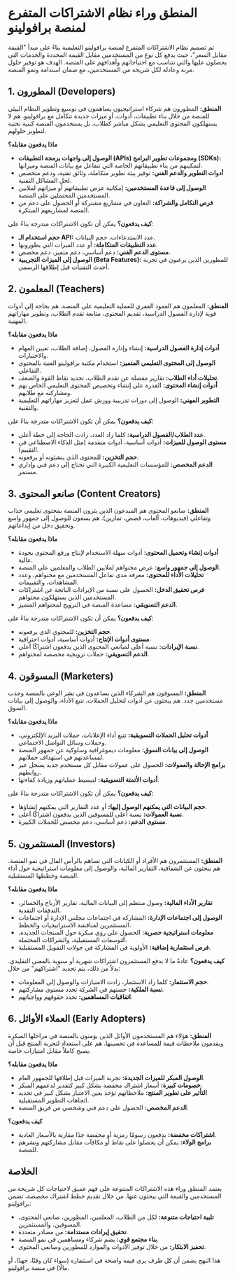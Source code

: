 # المنطق وراء نظام الاشتراكات المتفرع لمنصة برافولينو

تم تصميم نظام الاشتراكات المتفرع لمنصة برافولينو التعليمية بناءً على مبدأ "القيمة مقابل السعر"، حيث يدفع كل نوع من المستخدمين مقابل القيمة المحددة والخدمات التي يحصلون عليها والتي تتناسب مع احتياجاتهم وأهدافهم على المنصة. الهدف هو توفير حلول مرنة وعادلة لكل شريحة من المستخدمين، مع ضمان استدامة ونمو المنصة.

## 1. المطورون (Developers)

**المنطق:** المطورون هم شركاء استراتيجيون يساهمون في توسيع وتطوير النظام البيئي للمنصة من خلال بناء تطبيقات، أدوات، أو ميزات جديدة تتكامل مع برافولينو. هم لا يستهلكون المحتوى التعليمي بشكل مباشر كطلاب، بل يستخدمون المنصة كبنية تحتية لتطوير حلولهم.

**ماذا يدفعون مقابله؟**
- **الوصول إلى واجهات برمجة التطبيقات (APIs) ومجموعات تطوير البرامج (SDKs):** لتمكينهم من بناء تطبيقاتهم الخاصة التي تتفاعل مع بيانات المنصة وميزاتها.
- **أدوات التطوير والدعم الفني:** توفير بيئة تطوير متكاملة، وثائق تقنية، ودعم متخصص لحل المشاكل التقنية.
- **الوصول إلى قاعدة المستخدمين:** إمكانية عرض تطبيقاتهم أو ميزاتهم لملايين المستخدمين المحتملين على المنصة.
- **فرص التكامل والشراكة:** التعاون في مشاريع مشتركة أو الحصول على دعم من المنصة لمشاريعهم المبتكرة.

**كيف يدفعون؟** يمكن أن تكون الاشتراكات متدرجة بناءً على:
- **حجم استخدام الـ API:** عدد الاستدعاءات، حجم البيانات.
- **عدد التطبيقات المتكاملة:** أو عدد الميزات التي يطورونها.
- **مستوى الدعم الفني:** دعم أساسي، دعم متميز، دعم مخصص.
- **الوصول إلى الميزات التجريبية (Beta Features):** للمطورين الذين يرغبون في تجربة أحدث التقنيات قبل إطلاقها الرسمي.

## 2. المعلمون (Teachers)

**المنطق:** المعلمون هم العمود الفقري للعملية التعليمية على المنصة. هم بحاجة إلى أدوات قوية لإدارة الفصول الدراسية، تقديم المحتوى، متابعة تقدم الطلاب، وتطوير مهاراتهم المهنية.

**ماذا يدفعون مقابله؟**
- **أدوات إدارة الفصول الدراسية:** إنشاء وإدارة الفصول، إضافة الطلاب، تعيين المهام والاختبارات.
- **الوصول إلى المحتوى التعليمي المتميز:** استخدام مكتبة برافولينو الغنية بالمحتوى التفاعلي.
- **تحليلات أداء الطلاب:** تقارير مفصلة عن تقدم الطلاب، تحديد نقاط القوة والضعف.
- **أدوات إنشاء المحتوى:** القدرة على إنشاء وتخصيص المحتوى التعليمي الخاص بهم ومشاركته مع طلابهم.
- **التطوير المهني:** الوصول إلى دورات تدريبية وورش عمل لتعزيز مهاراتهم التعليمية والتقنية.

**كيف يدفعون؟** يمكن أن تكون الاشتراكات متدرجة بناءً على:
- **عدد الطلاب/الفصول الدراسية:** كلما زاد العدد، زادت الحاجة إلى خطة أعلى.
- **مستوى الوصول للميزات:** أدوات أساسية، أدوات متقدمة (مثل الذكاء الاصطناعي في التقييم).
- **حجم التخزين:** للمحتوى الذي ينشئونه أو يرفعونه.
- **الدعم المخصص:** للمؤسسات التعليمية الكبيرة التي تحتاج إلى دعم فني وإداري مستمر.

## 3. صانعو المحتوى (Content Creators)

**المنطق:** صانعو المحتوى هم المبدعون الذين يثرون المنصة بمحتوى تعليمي جذاب وتفاعلي (فيديوهات، ألعاب، قصص، تمارين). هم يسعون للوصول إلى جمهور واسع وتحقيق دخل من إبداعاتهم.

**ماذا يدفعون مقابله؟**
- **أدوات إنشاء وتحميل المحتوى:** أدوات سهلة الاستخدام لإنتاج ورفع المحتوى بجودة عالية.
- **الوصول إلى جمهور واسع:** عرض محتواهم لملايين الطلاب والمعلمين على المنصة.
- **تحليلات الأداء للمحتوى:** معرفة مدى تفاعل المستخدمين مع محتواهم، وعدد المشاهدات، والتقييمات.
- **فرص تحقيق الدخل:** الحصول على نسبة من الإيرادات الناتجة عن اشتراكات المستخدمين الذين يستهلكون محتواهم.
- **الدعم التسويقي:** مساعدة المنصة في الترويج لمحتواهم المتميز.

**كيف يدفعون؟** يمكن أن تكون الاشتراكات متدرجة بناءً على:
- **حجم التخزين:** للمحتوى الذي يرفعونه.
- **مستوى أدوات الإنتاج:** أدوات أساسية، أدوات احترافية.
- **نسبة الإيرادات:** نسبة أعلى لصانعي المحتوى الذين يدفعون اشتراكًا أعلى.
- **الدعم التسويقي:** حملات ترويجية مخصصة لمحتواهم.

## 4. المسوقون (Marketers)

**المنطق:** المسوقون هم الشركاء الذين يساعدون في نشر الوعي بالمنصة وجذب مستخدمين جدد. هم يبحثون عن أدوات لتحليل الحملات، تتبع الأداء، والوصول إلى بيانات السوق.

**ماذا يدفعون مقابله؟**
- **أدوات تحليل الحملات التسويقية:** تتبع أداء الإعلانات، حملات البريد الإلكتروني، وحملات وسائل التواصل الاجتماعي.
- **الوصول إلى بيانات السوق:** معلومات ديموغرافية وسلوكية عن جمهور المنصة لمساعدتهم في استهداف حملاتهم.
- **برامج الإحالة والعمولات:** الحصول على عمولات مقابل كل مستخدم جديد يسجل عبر روابطهم.
- **أدوات الأتمتة التسويقية:** لتبسيط عملياتهم وزيادة كفاءتها.

**كيف يدفعون؟** يمكن أن تكون الاشتراكات متدرجة بناءً على:
- **حجم البيانات التي يمكنهم الوصول إليها:** أو عدد التقارير التي يمكنهم إنشاؤها.
- **نسبة العمولات:** نسبة أعلى للمسوقين الذين يدفعون اشتراكًا أعلى.
- **مستوى الدعم:** دعم أساسي، دعم مخصص للحملات الكبيرة.

## 5. المستثمرون (Investors)

**المنطق:** المستثمرون هم الأفراد أو الكيانات التي تساهم بالرأس المال في نمو المنصة. هم يبحثون عن الشفافية، التقارير المالية، والوصول إلى معلومات استراتيجية حول أداء المنصة وخططها المستقبلية.

**ماذا يدفعون مقابله؟**
- **تقارير الأداء المالية:** وصول منتظم إلى البيانات المالية، تقارير الأرباح والخسائر، التدفقات النقدية.
- **الوصول إلى اجتماعات الإدارة:** المشاركة في اجتماعات مجلس الإدارة أو اجتماعات المستثمرين لمناقشة الاستراتيجيات والخطط.
- **معلومات استراتيجية حصرية:** الحصول على رؤى مبكرة حول المنتجات الجديدة، التوسعات المستقبلية، والشراكات المحتملة.
- **فرص استثمارية إضافية:** الأولوية في المشاركة في جولات التمويل المستقبلية.

**كيف يدفعون؟** عادةً ما لا يدفع المستثمرون اشتراكات شهرية أو سنوية بالمعنى التقليدي. بدلاً من ذلك، يتم تحديد "اشتراكهم" من خلال:
- **حجم الاستثمار:** كلما زاد الاستثمار، زادت الامتيازات والوصول إلى المعلومات.
- **نسبة الملكية:** حصتهم في الشركة تحدد مستوى مشاركتهم.
- **اتفاقيات المساهمين:** تحدد حقوقهم وواجباتهم.

## 6. العملاء الأوائل (Early Adopters)

**المنطق:** هؤلاء هم المستخدمون الأوائل الذين يؤمنون بالمنصة في مراحلها المبكرة ويقدمون ملاحظات قيمة للمساعدة في تحسينها. هم على استعداد لتجربة المنتج قبل أن يصبح كاملاً مقابل امتيازات خاصة.

**ماذا يدفعون مقابله؟**
- **الوصول المبكر للميزات الجديدة:** تجربة الميزات قبل إطلاقها للجمهور العام.
- **خصومات كبيرة:** أسعار اشتراك مخفضة بشكل كبير كتقدير لدعمهم المبكر.
- **التأثير على تطوير المنتج:** ملاحظاتهم تؤخذ بعين الاعتبار بشكل كبير في تحديد اتجاهات التطوير المستقبلية.
- **الدعم المخصص:** الحصول على دعم فني وشخصي من فريق المنصة.

**كيف يدفعون؟**
- **اشتراكات مخفضة:** يدفعون رسومًا رمزية أو مخفضة جدًا مقارنة بالأسعار العادية.
- **برامج الولاء:** يمكن أن يحصلوا على نقاط أو مكافآت مقابل مشاركتهم ونشرهم للمنصة.

## الخلاصة

يعتمد المنطق وراء هذه الاشتراكات المتنوعة على فهم عميق لاحتياجات كل شريحة من المستخدمين والقيمة التي يبحثون عنها. من خلال تقديم خطط اشتراك مخصصة، تضمن برافولينو:

- **تلبية احتياجات متنوعة:** لكل من الطلاب، المعلمين، المطورين، صانعي المحتوى، المسوقين، والمستثمرين.
- **تحقيق إيرادات مستدامة:** من مصادر متعددة.
- **بناء مجتمع قوي:** يضم شركاء ومساهمين في نمو المنصة.
- **تحفيز الابتكار:** من خلال توفير الأدوات والموارد للمطورين وصانعي المحتوى.

هذا النهج يضمن أن كل طرف يرى قيمة واضحة في استثماره (سواء كان وقتًا، جهدًا، أو مالًا) في منصة برافولينو.
